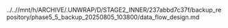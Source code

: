 ../..//mnt/h/ARCHIVE/.UNWRAP/D/STAGE2_INNER/237abbd7c37f/backup_repository/phase5_5_backup_20250805_103800/data_flow_design.md